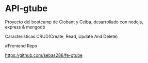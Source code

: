 # API-gtube

Proyecto del bootcamp de Globant y Ceiba, desarrollado con nodejs, express & mongodb

Caracteristicas
CRUD(Create, Read, Update And Delete)

#Frontend Repo

https://github.com/sebas288/fe-gtube
